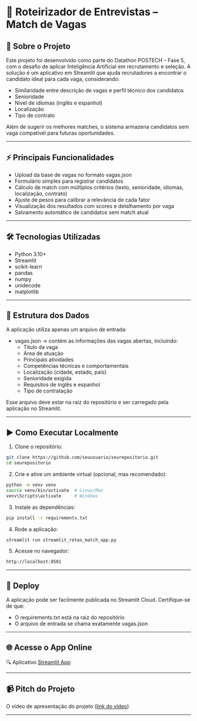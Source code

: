 # 🎯 Roteirizador de Entrevistas – Match de Vagas

## 📌 Sobre o Projeto

Este projeto foi desenvolvido como parte do Datathon POSTECH – Fase 5, com o desafio de aplicar Inteligência Artificial em recrutamento e seleção.
A solução é um aplicativo em Streamlit que ajuda recrutadores a encontrar o candidato ideal para cada vaga, considerando:
- Similaridade entre descrição de vagas e perfil técnico dos candidatos
- Senioridade
- Nível de idiomas (inglês e espanhol)
- Localização
- Tipo de contrato

Além de sugerir os melhores matches, o sistema armazena candidatos sem vaga compatível para futuras oportunidades.

---

## ⚡ Principais Funcionalidades

- Upload da base de vagas no formato vagas.json
- Formulário simples para registrar candidatos
- Cálculo de match com múltiplos critérios (texto, senioridade, idiomas, localização, contrato)
- Ajuste de pesos para calibrar a relevância de cada fator
- Visualização dos resultados com scores e detalhamento por vaga
- Salvamento automático de candidatos sem match atual

---

## 🛠️ Tecnologias Utilizadas

- Python 3.10+
- Streamlit
- scikit-learn
- pandas
- numpy
- unidecode
- matplotlib

---

## 📂 Estrutura dos Dados

A aplicação utiliza apenas um arquivo de entrada:
- vagas.json → contém as informações das vagas abertas, incluindo:
  - Título da vaga
  - Área de atuação
  - Principais atividades
  - Competências técnicas e comportamentais
  - Localização (cidade, estado, país)
  - Senioridade exigida
  - Requisitos de inglês e espanhol
  - Tipo de contratação

Esse arquivo deve estar na raiz do repositório e ser carregado pela aplicação no Streamlit.

---

## ▶️ Como Executar Localmente

1. Clone o repositório:
```bash
git clone https://github.com/seuusuario/seurepositorio.git
cd seurepositorio
```

2. Crie e ative um ambiente virtual (opcional, mas recomendado):
```bash
python -m venv venv
source venv/bin/activate  # Linux/Mac
venv\Scripts\activate     # Windows
```

3. Instale as dependências:
```bash
pip install -r requirements.txt
```

4. Rode a aplicação:
```bash
streamlit run streamlit_rotas_match_app.py
```

5. Acesse no navegador:
```bash
http://localhost:8501
```

---

## 🚀 Deploy

A aplicação pode ser facilmente publicada no Streamlit Cloud.
Certifique-se de que:
- O requirements.txt está na raiz do repositório
- O arquivo de entrada se chama exatamente vagas.json

---
## 🌐 Acesse o App Online
🔍 Aplicativo [Streamlit App](https://datathon-jess.streamlit.app/)

---

## 📹 Pitch do Projeto

O vídeo de apresentação do projeto ([link do vídeo](https://youtu.be/ZyfV4w8W26s))

---
